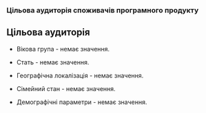 ### Цільова аудиторія споживачів програмного продукту
## Цільова аудиторія

- Вікова група - немає значення.

- Стать - немає значення.

- Географічна локалізація - немає значення.

- Сімейний стан - немає значення.

- Демографічні параметри - немає значення.
